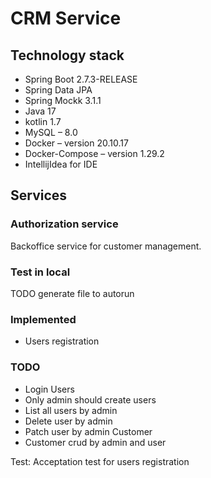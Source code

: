 # CRM Service

## Technology stack
- Spring Boot 2.7.3-RELEASE
- Spring Data JPA
- Spring Mockk 3.1.1
- Java 17
- kotlin 1.7
- MySQL – 8.0
- Docker – version 20.10.17
- Docker-Compose – version 1.29.2
- IntellijIdea for IDE

## Services

### Authorization service
Backoffice service for customer management.

### Test in local
TODO generate file to autorun

### Implemented
- Users registration

### TODO
- Login
Users
- Only admin should create users
- List all users by admin
- Delete user by admin
- Patch user by admin
Customer
- Customer crud by admin and user

Test: Acceptation test for users registration
